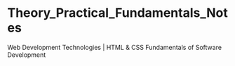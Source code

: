 # Theory_Practical_Fundamentals_Notes
Web Development Technologies | HTML &amp; CSS Fundamentals of Software Development
